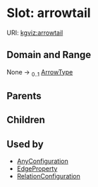 
# Slot: arrowtail




URI: [kgviz:arrowtail](https://w3id.org/kgviz/arrowtail)


## Domain and Range

None &#8594;  <sub>0..1</sub> [ArrowType](ArrowType.md)

## Parents


## Children


## Used by

 * [AnyConfiguration](AnyConfiguration.md)
 * [EdgeProperty](EdgeProperty.md)
 * [RelationConfiguration](RelationConfiguration.md)
